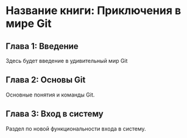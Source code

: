 # Название книги: Приключения в мире Git

## Глава 1: Введение
Здесь будет введение в удивительный мир Git

## Глава 2: Основы Git
Основные понятия и команды Git.

## Глава 3: Вход в систему
Раздел по новой функциональности входа в систему.